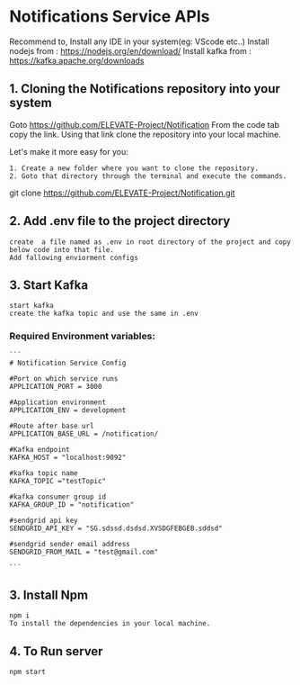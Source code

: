 # Notifications Service APIs

Recommend to,
Install any IDE in your system(eg: VScode etc..)
Install nodejs from : https://nodejs.org/en/download/
Install kafka from : https://kafka.apache.org/downloads


## 1. Cloning the Notifications repository into your system

Goto https://github.com/ELEVATE-Project/Notification From the code tab copy the link. Using that link clone the repository into your local machine.

Let's make it more easy for you:

    1. Create a new folder where you want to clone the repository.
    2. Goto that directory through the terminal and execute the commands.

git clone https://github.com/ELEVATE-Project/Notification.git


## 2. Add .env file to the project directory

    create  a file named as .env in root directory of the project and copy below code into that file.
    Add fallowing enviorment configs 


## 3. Start Kafka
    start kafka
	create the kafka topic and use the same in .env
    
### Required Environment variables:

````
```
# Notification Service Config

#Port on which service runs
APPLICATION_PORT = 3000    

#Application environment
APPLICATION_ENV = development    

#Route after base url
APPLICATION_BASE_URL = /notification/  

#Kafka endpoint
KAFKA_HOST = "localhost:9092"                                                        

#kafka topic name
KAFKA_TOPIC ="testTopic"     

#kafka consumer group id
KAFKA_GROUP_ID = "notification"

#sendgrid api key
SENDGRID_API_KEY = "SG.sdssd.dsdsd.XVSDGFEBGEB.sddsd"            

#sendgrid sender email address
SENDGRID_FROM_MAIL = "test@gmail.com"                                        

```
````


## 3. Install Npm
	npm i
    To install the dependencies in your local machine.


## 4. To Run server
	npm start
